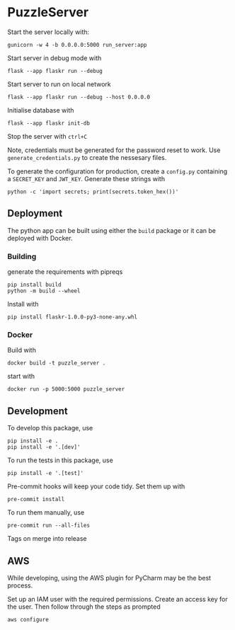 # PuzzleServer

Start the server locally with:
```commandline
gunicorn -w 4 -b 0.0.0.0:5000 run_server:app
```

Start server in debug mode with
```commandline
flask --app flaskr run --debug
```
Start server to run on local network
```commandline
flask --app flaskr run --debug --host 0.0.0.0
```

Initialise database with
```commandline
flask --app flaskr init-db
```
Stop the server with `ctrl+C`

Note, credentials must be generated for the password reset to work. Use `generate_credentials.py` to create the nessesary files.

To generate the configuration for production, create a `config.py` containing a `SECRET_KEY` and `JWT_KEY`. Generate these strings with
```commandline
python -c 'import secrets; print(secrets.token_hex())'
```
## Deployment
The python app can be built using either the `build` package or it can be deployed with Docker.

### Building
generate the requirements with pipreqs
```commandline
pip install build
python -m build --wheel
```
Install with
```commandline
pip install flaskr-1.0.0-py3-none-any.whl
```
### Docker
Build with
```commandline
docker build -t puzzle_server .
```
start with
```commandline
docker run -p 5000:5000 puzzle_server
```
## Development
To develop this package, use
```commandline
pip install -e .
pip install -e '.[dev]'
```
To run the tests in this package, use
```commandline
pip install -e '.[test]'
```

Pre-commit hooks will keep your code tidy. Set them up with
```commandline
pre-commit install
```
To run them manually, use
```commandline
pre-commit run --all-files
```

Tags on merge into release

## AWS
While developing, using the AWS plugin for PyCharm may be the best process.

Set up an IAM user with the required permissions. Create an access key for the user. Then follow through the steps as prompted
```commandline
aws configure
```
